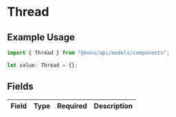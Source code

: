 # Thread

## Example Usage

```typescript
import { Thread } from "@novu/api/models/components";

let value: Thread = {};
```

## Fields

| Field       | Type        | Required    | Description |
| ----------- | ----------- | ----------- | ----------- |